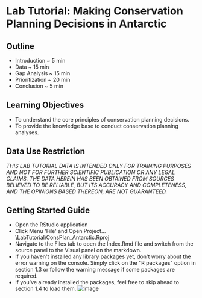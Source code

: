 # Lab Tutorial: Making Conservation Planning Decisions in Antarctic

## Outline

-   Introduction \~ 5 min
-   Data \~ 15 min
-   Gap Analysis \~ 15 min
-   Prioritization \~ 20 min
-   Conclusion \~ 5 min

## Learning Objectives

-   To understand the core principles of conservation planning decisions.
-   To provide the knowledge base to conduct conservation planning analyses.

## Data Use Restriction

*THIS LAB TUTORIAL DATA IS INTENDED ONLY FOR TRAINING PURPOSES AND NOT FOR FURTHER SCIENTIFIC PUBLICATION OR ANY LEGAL CLAIMS. THE DATA HEREIN HAS BEEN OBTAINED FROM SOURCES BELIEVED TO BE RELIABLE, BUT ITS ACCURACY AND COMPLETENESS, AND THE OPINIONS BASED THEREON, ARE NOT GUARANTEED.*

## Getting Started Guide

- Open the RStudio application 
- Click Menu 'File' and Open Project… \LabTutorial\ConsPlan_Antarctic.Rproj
- Navigate to the Files tab to open the Index.Rmd file and switch from the source panel to the Visual panel on the markdown.
- If you haven't installed any library packages yet, don't worry about the error warning on the console. Simply click on the "R packages" option in section 1.3 or follow the warning message if some packages are required. 
- If you've already installed the packages, feel free to skip ahead to section 1.4 to load them.
![image](https://github.com/wwen03/consplan_antarctic/assets/10172773/ad998788-45f0-4c1b-97fc-d110c0ab1491)

